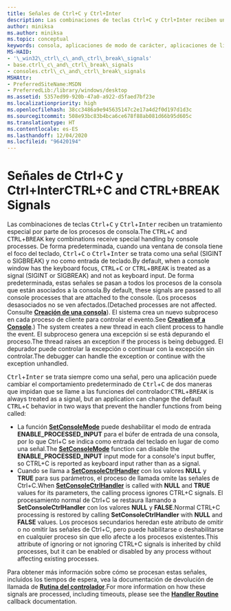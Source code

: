 ```yaml
---
title: Señales de Ctrl+C y Ctrl+Inter
description: Las combinaciones de teclas Ctrl+C y Ctrl+Inter reciben un tratamiento especial por parte de los procesos de consola.
author: miniksa
ms.author: miniksa
ms.topic: conceptual
keywords: consola, aplicaciones de modo de carácter, aplicaciones de línea de comandos, aplicaciones de terminal, API de consola
MS-HAID:
- '\_win32\_ctrl\_c\_and\_ctrl\_break\_signals'
- base.ctrl\_c\_and\_ctrl\_break\_signals
- consoles.ctrl\_c\_and\_ctrl\_break\_signals
MSHAttr:
- PreferredSiteName:MSDN
- PreferredLib:/library/windows/desktop
ms.assetid: 5357ed99-920b-47a0-a922-d5faed7bf23e
ms.localizationpriority: high
ms.openlocfilehash: 38cc3486a9e945635147c2e17a4d2f0d197d1d3c
ms.sourcegitcommit: 508e93bc83b4bca6ce678f88ab081d66b95d605c
ms.translationtype: HT
ms.contentlocale: es-ES
ms.lasthandoff: 12/04/2020
ms.locfileid: "96420194"
---
```

# <a name="ctrlc-and-ctrlbreak-signals"></a><span data-ttu-id="0d5d5-104">Señales de Ctrl+C y Ctrl+Inter</span><span class="sxs-lookup"><span data-stu-id="0d5d5-104">CTRL+C and CTRL+BREAK Signals</span></span>

<span data-ttu-id="0d5d5-105">Las combinaciones de teclas <kbd>Ctrl</kbd>+<kbd>C</kbd> y <kbd>Ctrl</kbd>+<kbd>Inter</kbd> reciben un tratamiento especial por parte de los procesos de consola.</span><span class="sxs-lookup"><span data-stu-id="0d5d5-105">The <kbd>CTRL</kbd>+<kbd>C</kbd> and <kbd>CTRL</kbd>+<kbd>BREAK</kbd> key combinations receive special handling by console processes.</span></span> <span data-ttu-id="0d5d5-106">De forma predeterminada, cuando una ventana de consola tiene el foco del teclado, <kbd>Ctrl</kbd>+<kbd>C</kbd> o <kbd>Ctrl</kbd>+<kbd>Inter</kbd> se trata como una señal (SIGINT o SIGBREAK) y no como entrada de teclado.</span><span class="sxs-lookup"><span data-stu-id="0d5d5-106">By default, when a console window has the keyboard focus, <kbd>CTRL</kbd>+<kbd>C</kbd> or <kbd>CTRL</kbd>+<kbd>BREAK</kbd> is treated as a signal (SIGINT or SIGBREAK) and not as keyboard input.</span></span> <span data-ttu-id="0d5d5-107">De forma predeterminada, estas señales se pasan a todos los procesos de la consola que están asociados a la consola.</span><span class="sxs-lookup"><span data-stu-id="0d5d5-107">By default, these signals are passed to all console processes that are attached to the console.</span></span> <span data-ttu-id="0d5d5-108">(Los procesos desasociados no se ven afectados.</span><span class="sxs-lookup"><span data-stu-id="0d5d5-108">(Detached processes are not affected.</span></span> <span data-ttu-id="0d5d5-109">Consulte [**Creación de una consola**](creation-of-a-console.md)). El sistema crea un nuevo subproceso en cada proceso de cliente para controlar el evento.</span><span class="sxs-lookup"><span data-stu-id="0d5d5-109">See [**Creation of a Console**](creation-of-a-console.md).) The system creates a new thread in each client process to handle the event.</span></span> <span data-ttu-id="0d5d5-110">El subproceso genera una excepción si se está depurando el proceso.</span><span class="sxs-lookup"><span data-stu-id="0d5d5-110">The thread raises an exception if the process is being debugged.</span></span> <span data-ttu-id="0d5d5-111">El depurador puede controlar la excepción o continuar con la excepción sin controlar.</span><span class="sxs-lookup"><span data-stu-id="0d5d5-111">The debugger can handle the exception or continue with the exception unhandled.</span></span>

<span data-ttu-id="0d5d5-112"><kbd>Ctrl</kbd>+<kbd>Inter</kbd> se trata siempre como una señal, pero una aplicación puede cambiar el comportamiento predeterminado de <kbd>Ctrl</kbd>+<kbd>C</kbd> de dos maneras que impidan que se llame a las funciones del controlador:</span><span class="sxs-lookup"><span data-stu-id="0d5d5-112"><kbd>CTRL</kbd>+<kbd>BREAK</kbd> is always treated as a signal, but an application can change the default <kbd>CTRL</kbd>+<kbd>C</kbd> behavior in two ways that prevent the handler functions from being called:</span></span>

- <span data-ttu-id="0d5d5-113">La función [**SetConsoleMode**](setconsolemode.md) puede deshabilitar el modo de entrada **ENABLE\_PROCESSED\_INPUT** para el búfer de entrada de una consola, por lo que Ctrl+C se indica como entrada del teclado en lugar de como una señal.</span><span class="sxs-lookup"><span data-stu-id="0d5d5-113">The [**SetConsoleMode**](setconsolemode.md) function can disable the **ENABLE\_PROCESSED\_INPUT** input mode for a console's input buffer, so CTRL+C is reported as keyboard input rather than as a signal.</span></span>
- <span data-ttu-id="0d5d5-114">Cuando se llama a [**SetConsoleCtrlHandler**](setconsolectrlhandler.md) con los valores **NULL** y **TRUE** para sus parámetros, el proceso de llamada omite las señales de Ctrl+C.</span><span class="sxs-lookup"><span data-stu-id="0d5d5-114">When [**SetConsoleCtrlHandler**](setconsolectrlhandler.md) is called with **NULL** and **TRUE** values for its parameters, the calling process ignores CTRL+C signals.</span></span> <span data-ttu-id="0d5d5-115">El procesamiento normal de Ctrl+C se restaura llamando a **SetConsoleCtrlHandler** con los valores **NULL** y **FALSE**.</span><span class="sxs-lookup"><span data-stu-id="0d5d5-115">Normal CTRL+C processing is restored by calling **SetConsoleCtrlHandler** with **NULL** and **FALSE** values.</span></span> <span data-ttu-id="0d5d5-116">Los procesos secundarios heredan este atributo de omitir o no omitir las señales de Ctrl+C, pero puede habilitarse o deshabilitarse en cualquier proceso sin que ello afecte a los procesos existentes.</span><span class="sxs-lookup"><span data-stu-id="0d5d5-116">This attribute of ignoring or not ignoring CTRL+C signals is inherited by child processes, but it can be enabled or disabled by any process without affecting existing processes.</span></span>

<span data-ttu-id="0d5d5-117">Para obtener más información sobre cómo se procesan estas señales, incluidos los tiempos de espera, vea la documentación de devolución de llamada de [**Rutina del controlador**](handlerroutine.md).</span><span class="sxs-lookup"><span data-stu-id="0d5d5-117">For more information on how these signals are processed, including timeouts, please see the [**Handler Routine**](handlerroutine.md) callback documentation.</span></span>
